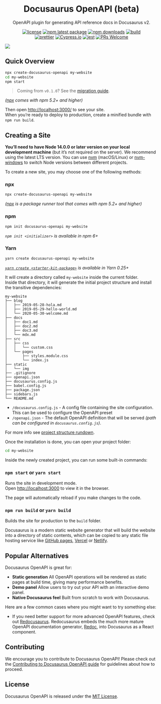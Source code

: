 <h1 align="center">Docusaurus OpenAPI (beta)</h1>

<div align="center">

OpenAPI plugin for generating API reference docs in Docusaurus v2.

[![license](https://img.shields.io/badge/license-MIT-blue.svg)](https://github.com/cloud-annotations/docusaurus-plugin-openapi/blob/HEAD/LICENSE)
[![npm latest package](https://img.shields.io/npm/v/docusaurus-preset-openapi/latest.svg)](https://www.npmjs.com/package/docusaurus-preset-openapi)
[![npm downloads](https://img.shields.io/npm/dm/docusaurus-plugin-openapi.svg)](https://www.npmjs.com/package/docusaurus-preset-openapi)
[![build](https://github.com/cloud-annotations/docusaurus-plugin-openapi/actions/workflows/validate.yaml/badge.svg)](https://github.com/cloud-annotations/docusaurus-plugin-openapi/actions/workflows/validate.yaml)
<br/>
[![prettier](https://img.shields.io/badge/code_style-prettier-ff69b4.svg)](https://github.com/prettier/prettier)
[![Cypress.io](https://img.shields.io/badge/tested%20with-Cypress-04C38E.svg)](https://www.cypress.io/)
[![jest](https://jestjs.io/img/jest-badge.svg)](https://github.com/facebook/jest)
[![PRs Welcome](https://img.shields.io/badge/PRs-welcome-brightgreen.svg)](https://github.com/cloud-annotations/docusaurus-plugin-openapi/blob/HEAD/CONTRIBUTING.md#pull-requests)

</div>

<p align="center">

![](https://user-images.githubusercontent.com/4212769/85324376-b9e3d900-b497-11ea-9765-c42a8ad1ff61.png)

</p>

## Quick Overview

```sh
npx create-docusaurus-openapi my-website
cd my-website
npm start
```

> Coming from `v0.1.0`? See the [migration guide](https://github.com/cloud-annotations/docusaurus-plugin-openapi/releases/tag/v0.2.0).

_([npx](https://medium.com/@maybekatz/introducing-npx-an-npm-package-runner-55f7d4bd282b) comes with npm 5.2+ and higher)_

Then open [http://localhost:3000/](http://localhost:3000/) to see your site.<br>
When you’re ready to deploy to production, create a minified bundle with `npm run build`.

## Creating a Site

**You’ll need to have Node 14.0.0 or later version on your local development machine** (but it’s not required on the server). We recommend using the latest LTS version. You can use [nvm](https://github.com/creationix/nvm#installation) (macOS/Linux) or [nvm-windows](https://github.com/coreybutler/nvm-windows#node-version-manager-nvm-for-windows) to switch Node versions between different projects.

To create a new site, you may choose one of the following methods:

### npx

```sh
npx create-docusaurus-openapi my-website
```

_([npx](https://medium.com/@maybekatz/introducing-npx-an-npm-package-runner-55f7d4bd282b) is a package runner tool that comes with npm 5.2+ and higher)_

### npm

```sh
npm init docusaurus-openapi my-website
```

_`npm init <initializer>` is available in npm 6+_

### Yarn

```sh
yarn create docusaurus-openapi my-website
```

_[`yarn create <starter-kit-package>`](https://yarnpkg.com/lang/en/docs/cli/create/) is available in Yarn 0.25+_

It will create a directory called `my-website` inside the current folder.<br>
Inside that directory, it will generate the initial project structure and install the transitive dependencies:

```
my-website
├── blog
│   ├── 2019-05-28-hola.md
│   ├── 2019-05-29-hello-world.md
│   └── 2020-05-30-welcome.md
├── docs
│   ├── doc1.md
│   ├── doc2.md
│   ├── doc3.md
│   └── mdx.md
├── src
│   ├── css
│   │   └── custom.css
│   └── pages
│       ├── styles.module.css
│       └── index.js
├── static
│   └── img
├── .gitignore
├── openapi.json
├── docusaurus.config.js
├── babel.config.js
├── package.json
├── sidebars.js
└── README.md
```

- `/docusaurus.config.js` - A config file containing the site configuration. This can be used to configure the OpenAPI preset
- `/openapi.json` - The default OpenAPI definition that will be served _(path can be configured in `docusaurus.config.js`)_.

For more info see [project structure rundown](https://docusaurus.io/docs/installation#project-structure-rundown).

Once the installation is done, you can open your project folder:

```sh
cd my-website
```

Inside the newly created project, you can run some built-in commands:

### `npm start` or `yarn start`

Runs the site in development mode.<br>
Open [http://localhost:3000](http://localhost:3000) to view it in the browser.

The page will automatically reload if you make changes to the code.

### `npm run build` or `yarn build`

Builds the site for production to the `build` folder.

Docusaurus is a modern static website generator that will build the website into a directory of static contents, which can be copied to any static file hosting service like [GitHub pages](https://pages.github.com/), [Vercel](https://vercel.com/) or [Netlify](https://www.netlify.com/).

## Popular Alternatives

Docusaurus OpenAPI is great for:

- **Static generation** All OpenAPI operations will be rendered as static pages at build time, giving many performance benefits.
- **Demo panel** Allow users to try out your API with an interactive demo panel.
- **Native Docusaurus feel** Built from scratch to work with Docusaurus.

Here are a few common cases where you might want to try something else:

- If you need better support for more advanced OpenAPI features, check out [Redocusaurus](https://github.com/rohit-gohri/redocusaurus/). Redocusaurus embeds the much more mature OpenAPI documentation generator, [Redoc](https://github.com/Redocly/redoc), into Docusaurus as a React component.

## Contributing

We encourage you to contribute to Docusaurus OpenAPI! Please check out the
[Contributing to Docusaurus OpenAPI guide](https://github.com/cloud-annotations/docusaurus-plugin-openapi/blob/main/CONTRIBUTING.md) for guidelines about how to proceed.

## License

Docusaurus OpenAPI is released under the [MIT License](https://opensource.org/licenses/MIT).
